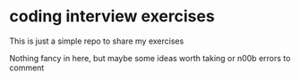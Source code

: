 # coding interview exercises
 
This is just a simple repo to share my exercises

Nothing fancy in here, but maybe some ideas worth taking or n00b errors to comment